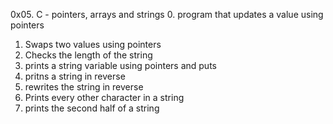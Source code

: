 0x05. C - pointers, arrays and strings
0. program that updates a value using pointers
1. Swaps two values using pointers
2. Checks the length of the string
3. prints a string variable using pointers and puts
4. pritns a string in reverse
5. rewrites the string in reverse
6. Prints every other character in a string
7. prints the second half of a string
